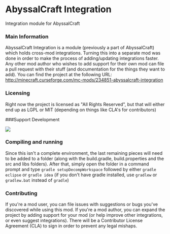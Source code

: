 # AbyssalCraft Integration
Integration module for AbyssalCraft

### Main Information

AbyssalCraft Integration is a module (previously a part of AbyssalCraft) which holds cross-mod integrations. Turning this into a separate mod was done in order to make the process of adding/updating integrations faster.
Any other mod author who wishes to add support for their own mod can file a pull request with their stuff (and documentation for the things they want to add).
You can find the project at the following URL:
http://minecraft.curseforge.com/mc-mods/234851-abyssalcraft-integration

### Licensing

Right now the project is licensed as "All Rights Reserved", but that will either end up as LGPL or MIT (depending on things like CLA's for contributors)

###Support Development

[![](https://s3.amazonaws.com/patreon_public_assets/kaGh5_patreon_name_and_message.png)](https://www.patreon.com/Shinoow)

### Compiling and running

Since this isn't a complete environment, the last remaining pieces will need to be added to a folder (along with the build.gradle, build.properties and the src and libs folders).
After that, simply open the folder in a command prompt and type `gradle setupDecompWorkspace` followed by either `gradle eclipse` or `gradle idea` (if you don't have gradle installed, use `gradlew` or `gradlew.bat` instead of `gradle`)

### Contributing

If you're a mod user, you can file issues with suggestions or bugs you've discovered while using this mod.
If you're a mod author, you can expand the project by adding support for your mod (or help improve other integrations, or even suggest integrations). There will be a Contributor License Agreement (CLA) to sign in order to prevent any legal mishaps.
